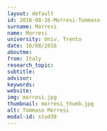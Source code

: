 ```yaml
---
layout: default 
id: 2016-08-16-Morresi-Tommaso
surname: Morresi
name: Morresi
university: Univ. Trento
date: 16/08/2016
aboutme: 
from: Italy
research_topic: 
subtitle: 
advisor: 
keywords: 
website: 
img: morresi.jpg
thumbnail: morresi_thumb.jpg
alt: Tommaso Morresi
modal-id: stud38
---
```

